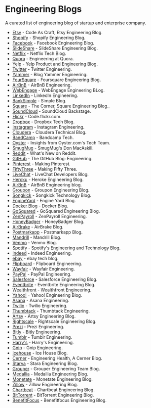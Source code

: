 # Engineering Blogs
A curated list of engineering blog of startup and enterprise company.

* [Etsy](https://codeascraft.com/) - Code As Craft, Etsy Engineering Blog.
* [Shopify](http://www.shopify.com/technology) - Shopify Engineering Blog.
* [Facebook](https://code.facebook.com/posts/) - Facebook Engineering Blog.
* [SlideShare](http://engineering.slideshare.net/) - SlideShare Engineering Blog.
* [Netflix](http://techblog.netflix.com/) - Netflix Tech Blog.
* [Quora](http://engineering.quora.com/) - Engineering at Quora.
* [Yelp](http://engineeringblog.yelp.com/) - Yelp Product and Engineering Blog.
* [Twitter](https://blog.twitter.com/engineering) - Twitter Engineering.
* [Yammer](http://eng.yammer.com/blog/) - Blog Yammer Engineering.
* [FourSquare](http://engineering.foursquare.com/) - Foursquare Engineering Blog.
* [AirBnB](http://nerds.airbnb.com/) - AirBnB Engineering.
* [WebEngage](http://engineering.webengage.com/) - WebEngage Engineering BLog.
* [LinkedIn](http://engineering.linkedin.com/blog) - LinkedIn Engineering.
* [BankSimple](https://www.simple.com/engineering/) - Simple Blog.
* [Square](http://corner.squareup.com/) - The Corner, Square Engineering Blog..
* [SoundCloud](http://backstage.soundcloud.com/) - SoundCloud Backstage.
* [Flickr](http://code.flickr.net/) - Code.flickr.com.
* [Dropbox](https://tech.dropbox.com/) - Dropbox Tech Blog. 
* [Instagram](http://instagram-engineering.tumblr.com/) - Instagram Engineering.
* [Cloudera](http://blog.cloudera.com/blog/) - Cloudera Technical Blog.
* [BandCamp](http://bandcamptech.wordpress.com/) - Bandcamp Tech.
* [Oyster](http://tech.oyster.com/) - Insights from Oyster.com's Tech Team.
* [SmugMug](http://engineering.slideshare.com/) - SmugMug's Don MacAskill.
* [Reddit](http://blog.reddit.com/) - What's New on Reddit.
* [GitHub](https://github.com/blog/category/engineering) - The GitHub Blog: Engineering.
* [Pinterest](http://engineering.pinterest.com/) - Making Pinterest.
* [FiftyThree](http://making.fiftythree.com/) - Making Fifty Three.
* [LiveChat](http://developers.livechatinc.com/blog/) - LiveChat Developers Blog.
* [Heroku](http://engineering.heroku.com/) - Heroke Engineering Blog.
* [AirBnB](http://nerds.airbnb.com/) - AirBnB Engineering blog.
* [Groupon](https://engineering.groupon.com/) - Groupon Engineering Blog.
* [Songkick](http://devblog.songkick.com/) - Songkick Technology Blog.
* [EngineYard](https://blog.engineyard.com/) - Engine Yard Blog.
* [Docker Blog](http://blog.docker.com) - Docker Blog.
* [GoSquared](https://engineering.gosquared.com/) - GoSquared Engineering Blog.
* [ZenPayroll](http://engineering.zenpayroll.com/) - ZenPayroll Engineering.
* [HoneyBadger](https://www.honeybadger.io/blog) - HoneyBadger Blog.
* [AirBrake](https://airbrake.io/blog/) - AirBrake Blog.
* [Postmarkapp](http://blog.postmarkapp.com/) - Postmarkapp Blog.
* [Mandrill](http://blog.mandrill.com/) - Mandrill Blog.
* [Venmo](http://engineering.venmo.com/) - Venmo Blog.
* [Spotify](https://labs.spotify.com/) - Spotify's Engineering and Technology Blog.
* [Indeed](http://engineering.indeed.com/blog/) - Indeed Engineering.
* [ebay](http://www.ebaytechblog.com) - ebay tech blog.
* [Flipboard](http://engineering.flipboard.com/) - Flipboard Engineering.
* [Wayfair](http://engineering.wayfair.com/) - Wayfair Engineering.
* [PayPal](https://www.paypal-engineering.com/) - PayPal Engineering.
* [Salesforce](https://developer.salesforce.com/blogs/engineering/) - Salesforce Engineering Blog.
* [Eventbrite](https://engineering.eventbrite.com/) - Eventbrite Engineering Blog.
* [Wealthfront](http://eng.wealthfront.com/) - Wealthfront Engineering.
* [Yahoo!](http://yahooeng.tumblr.com/) - Yahoo! Engineering Blog.
* [Asana](https://eng.asana.com/) - Asana Engineering.
* [Twilio](https://www.twilio.com/engineering/) - Twilio Engineering.
* [Thumbtack](http://www.thumbtack.com/engineering/) - Thumbtack Engineering.
* [Artsy](http://artsy.github.io/) - Artsy Engineering Blog.
* [Rightscale](http://eng.rightscale.com/) - Rightscale Engineering Blog.
* [Prezi](http://engineering.prezi.com/) - Prezi Engineering.
* [Bitly](http://word.bitly.com/) - Bitly Engineering.
* [Tumblr](http://engineering.tumblr.com/) - Tumblr Engineering.
* [Harry's](http://engineering.harrys.com/) - Harry's Engineering.
* [Gnip](https://engineering.gnip.com/) - Gnip Engineering.
* [Icehouse](https://www.icehousecorp.com/blog) - Ice House Blog.
* [Cerner](http://engineering.cerner.com/) - Engineering Health, A Cerner Blog.
* [Starva](http://engineering.strava.com/) - Stara Engineering Blog.
* [Grouper](http://eng.joingrouper.com/) - Grouper Engineering Team Blog.
* [Medallia](http://engineering.medallia.com/blog/) - Medallia Engineering Blog.
* [Monetate](http://engineering.monetate.com/) - Monetate Engineering Blog.
* [Zillow](https://engineering.zillow.com/) - Zillow Engineering Blog.
* [Chartbeat](http://engineering.chartbeat.com/) - Chartbeat Engineering Blog.
* [BitTorrent](http://engineering.bittorrent.com/) - BitTorrent Engineering Blog.
* [BenefitFocus](http://engineering.benefitfocus.com/) - Benefitfocus Engineering Blog.
